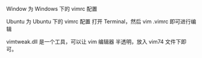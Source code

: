 Window 为 Windows 下的 vimrc 配置

Ubuntu 为 Ubuntu 下的 vimrc 配置 
打开 Terminal，然后 vim .vimrc 即可进行编辑

vimtweak.dll 是一个工具，可以让 vim 编辑器 半透明，放入 vim74 文件下即可。


